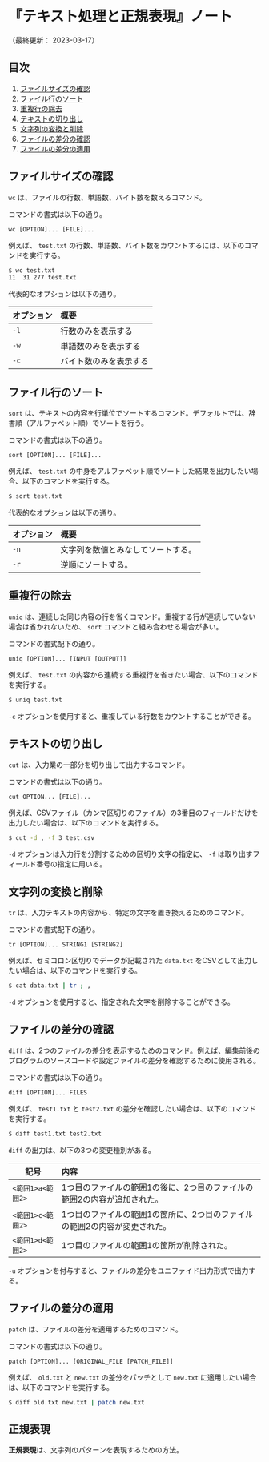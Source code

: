 # 『テキスト処理と正規表現』ノート

（最終更新： 2023-03-17）


## 目次

1. [ファイルサイズの確認](#ファイルサイズの確認)
1. [ファイル行のソート](#ファイル行のソート)
1. [重複行の除去](#重複行の除去)
1. [テキストの切り出し](#テキストの切り出し)
1. [文字列の変換と削除](#文字列の変換と削除)
1. [ファイルの差分の確認](#ファイルの差分の確認)
1. [ファイルの差分の適用](#ファイルの差分の適用)


## ファイルサイズの確認

`wc` は、ファイルの行数、単語数、バイト数を数えるコマンド。

コマンドの書式は以下の通り。

```
wc [OPTION]... [FILE]...
```

例えば、 `test.txt` の行数、単語数、バイト数をカウントするには、以下のコマンドを実行する。

```sh
$ wc test.txt
11  31 277 test.txt
```

代表的なオプションは以下の通り。

| オプション | 概要                   |
| ---------- | :--------------------- |
| `-l`       | 行数のみを表示する     |
| `-w`       | 単語数のみを表示する   |
| `-c`       | バイト数のみを表示する |


## ファイル行のソート

`sort` は、テキストの内容を行単位でソートするコマンド。デフォルトでは、辞書順（アルファベット順）でソートを行う。

コマンドの書式は以下の通り。

```
sort [OPTION]... [FILE]...
```

例えば、 `test.txt` の中身をアルファベット順でソートした結果を出力したい場合、以下のコマンドを実行する。

```sh
$ sort test.txt
```

代表的なオプションは以下の通り。

| オプション | 概要                               |
| ---------- | :--------------------------------- |
| `-n`       | 文字列を数値とみなしてソートする。 |
| `-r`       | 逆順にソートする。                 |


## 重複行の除去

`uniq` は、連続した同じ内容の行を省くコマンド。重複する行が連続していない場合は省かれないため、 `sort` コマンドと組み合わせる場合が多い。

コマンドの書式配下の通り。

```
uniq [OPTION]... [INPUT [OUTPUT]]
```

例えば、 `test.txt` の内容から連続する重複行を省きたい場合、以下のコマンドを実行する。

```sh
$ uniq test.txt
```

`-c` オプションを使用すると、重複している行数をカウントすることができる。


## テキストの切り出し

`cut` は、入力業の一部分を切り出して出力するコマンド。

コマンドの書式は以下の通り。

```
cut OPTION... [FILE]...
```

例えば、CSVファイル（カンマ区切りのファイル）の3番目のフィールドだけを出力したい場合は、以下のコマンドを実行する。

```sh
$ cut -d , -f 3 test.csv
```

`-d` オプションは入力行を分割するための区切り文字の指定に、 `-f` は取り出すフィールド番号の指定に用いる。


## 文字列の変換と削除

`tr` は、入力テキストの内容から、特定の文字を置き換えるためのコマンド。

コマンドの書式配下の通り。

```
tr [OPTION]... STRING1 [STRING2]
```

例えば、セミコロン区切りでデータが記載された `data.txt` をCSVとして出力したい場合は、以下のコマンドを実行する。

```sh
$ cat data.txt | tr ; ,
```

`-d` オプションを使用すると、指定された文字を削除することができる。


## ファイルの差分の確認

`diff` は、2つのファイルの差分を表示するためのコマンド。例えば、編集前後のプログラムのソースコードや設定ファイルの差分を確認するために使用される。

コマンドの書式は以下の通り。

```
diff [OPTION]... FILES
```

例えば、 `test1.txt` と `test2.txt` の差分を確認したい場合は、以下のコマンドを実行する。

```sh
$ diff test1.txt test2.txt
```

`diff` の出力は、以下の3つの変更種別がある。

| 記号              | 内容                                                                       |
| ----------------- | :------------------------------------------------------------------------- |
| `<範囲1>a<範囲2>` | 1つ目のファイルの範囲1の後に、2つ目のファイルの範囲2の内容が追加された。   |
| `<範囲1>c<範囲2>` | 1つ目のファイルの範囲1の箇所に、2つ目のファイルの範囲2の内容が変更された。 |
| `<範囲1>d<範囲2>` | 1つ目のファイルの範囲1の箇所が削除された。                                 |

`-u` オプションを付与すると、ファイルの差分をユニファイド出力形式で出力する。


## ファイルの差分の適用

`patch` は、ファイルの差分を適用するためのコマンド。

コマンドの書式は以下の通り。

```
patch [OPTION]... [ORIGINAL_FILE [PATCH_FILE]]
```

例えば、 `old.txt` と `new.txt` の差分をパッチとして `new.txt` に適用したい場合は、以下のコマンドを実行する。

```sh
$ diff old.txt new.txt | patch new.txt
```


## 正規表現

**正規表現**は、文字列のパターンを表現するための方法。
